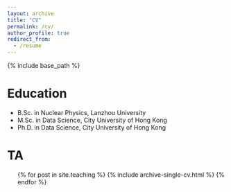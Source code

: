 ```yaml
---
layout: archive
title: "CV"
permalink: /cv/
author_profile: true
redirect_from:
  - /resume
---
```


{% include base_path %}

Education
======
* B.Sc. in Nuclear Physics, Lanzhou University
* M.Sc. in Data Science, City University of Hong Kong
* Ph.D. in Data Science, City University of Hong Kong
  
TA
======
  <ul>{% for post in site.teaching %}
    {% include archive-single-cv.html %}
  {% endfor %}</ul>
  

